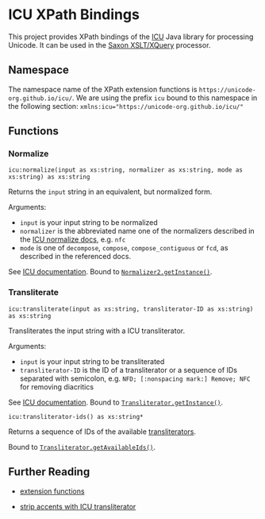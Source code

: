 # ICU XPath Bindings

This project provides XPath bindings of the
[ICU](https://unicode-org.github.io/icu/) Java library for processing
Unicode. It can be used in the [Saxon
XSLT/XQuery](https://www.saxonica.com) processor.

## Namespace

The namespace name of the XPath extension functions is
`https://unicode-org.github.io/icu/`. We are using the prefix `icu`
bound to this namespace in the following section:
`xmlns:icu="https://unicode-org.github.io/icu/"`

## Functions

### Normalize

```{xpath}
icu:normalize(input as xs:string, normalizer as xs:string, mode as xs:string) as xs:string
```
Returns the `input` string in an equivalent, but normalized form.

Arguments:
- `input` is your input string to be normalized
- `normalizer` is the abbreviated name one of the normalizers
  described in the [ICU normalize
  docs](https://unicode-org.github.io/icu/userguide/transforms/normalization/),
  e.g. `nfc`
- `mode` is one of `decompose`, `compose`, `compose_contiguous` or
  `fcd`, as described in the referenced docs.

See [ICU
documentation](https://unicode-org.github.io/icu/userguide/transforms/normalization/). Bound
to
[`Normalizer2.getInstance()`](https://unicode-org.github.io/icu-docs/apidoc/released/icu4j/com/ibm/icu/text/Normalizer2.html#getInstance-java.io.InputStream-java.lang.String-com.ibm.icu.text.Normalizer2.Mode-).

### Transliterate

```{xpath}
icu:transliterate(input as xs:string, transliterator-ID as xs:string) as xs:string
```
Transliterates the input string with a ICU transliterator.

Arguments:
- `input` is your input string to be transliterated
- `transliterator-ID` is the ID of a transliterator or a sequence of
  IDs separated with semicolon, e.g. `NFD; [:nonspacing mark:] Remove;
  NFC` for removing diacritics

See [ICU
documentation](https://unicode-org.github.io/icu/userguide/transforms/general/). Bound
to
[`Transliterator.getInstance()`](https://unicode-org.github.io/icu-docs/apidoc/released/icu4j/com/ibm/icu/text/Transliterator.html#getInstance-java.lang.String-).


```{xpath}
icu:transliterator-ids() as xs:string*
```

Returns a sequence of IDs of the available
[transliterators](https://unicode-org.github.io/icu/userguide/transforms/general/#icu-transliterators).

Bound to
[`Transliterator.getAvailableIds()`](https://unicode-org.github.io/icu-docs/apidoc/released/icu4j/com/ibm/icu/text/Transliterator.html#getAvailableIDs--).


## Further Reading

- [extension functions](https://www.saxonica.com/html/documentation11/extensibility/extension-functions-J/ext-full-J.html)

- [strip accents with ICU
  transliterator](https://stackoverflow.com/questions/2992066/code-to-strip-diacritical-marks-using-icu)
